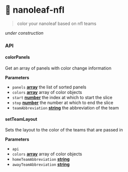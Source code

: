 # 🏈 nanoleaf-nfl

> color your nanoleaf based on nfl teams

*under construction*

### API

<!-- Generated by documentation.js. Update this documentation by updating the source code. -->

#### colorPanels

Get an array of panels with color change information

**Parameters**

-   `panels` **[array](https://developer.mozilla.org/en-US/docs/Web/JavaScript/Reference/Global_Objects/Array)** the list of sorted panels
-   `colors` **[array](https://developer.mozilla.org/en-US/docs/Web/JavaScript/Reference/Global_Objects/Array)** array of color objects
-   `start` **[number](https://developer.mozilla.org/en-US/docs/Web/JavaScript/Reference/Global_Objects/Number)** the index at which to start the slice
-   `stop` **[number](https://developer.mozilla.org/en-US/docs/Web/JavaScript/Reference/Global_Objects/Number)** the number at which to end the slice
-   `teamAbbreviation` **[string](https://developer.mozilla.org/en-US/docs/Web/JavaScript/Reference/Global_Objects/String)** the abbreviation of the team

#### setTeamLayout

Sets the layout to the color of the teams that are passed in

**Parameters**

-   `api`  
-   `colors` **[array](https://developer.mozilla.org/en-US/docs/Web/JavaScript/Reference/Global_Objects/Array)** array of color objects
-   `homeTeamAbbreviation` **[string](https://developer.mozilla.org/en-US/docs/Web/JavaScript/Reference/Global_Objects/String)** 
-   `awayTeamAbbreviation` **[string](https://developer.mozilla.org/en-US/docs/Web/JavaScript/Reference/Global_Objects/String)** 
